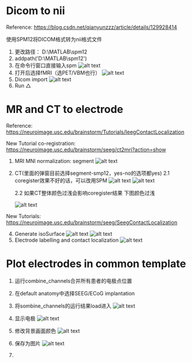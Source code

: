 # Dicom to nii

Reference: https://blog.csdn.net/qianyunzzz/article/details/129928414

使用SPM12将DICOM格式转为nii格式文件

1.  更改路径： D:\MATLAB\spm12
2.  addpath('D:\MATLAB\spm12')
3.  在命令行窗口直接输入spm
    ![alt text](image.png)
4.  打开后选择fMRI（选PET/VBM也行）
   ![alt text](image-1.png)
5.  Dicom import
   ![alt text](image-2.png)
6.  Run △

# MR and CT to electrode

Reference: https://neuroimage.usc.edu/brainstorm/Tutorials/IeegContactLocalization 

New Tutorial co-registration: https://neuroimage.usc.edu/brainstorm/seeg/ct2mri?action=show


1. MRI
   MNI normalization: segment
   ![alt text](image-3.png)
2. CT(里面的弹窗目前选择segment-smp12，yes-no的选项都yes)
   2.1   coregister效果不好的话，可以改用SPM
   ![alt text](image-4.png)
   ![alt text](image-5.png)
   
   2.2   如果CT整体颜色过浅会影响coregister结果
   下图颜色过浅
   
   ![alt text](image-9.png)

New Tutorials: https://neuroimage.usc.edu/brainstorm/seeg/SeegContactLocalization


4. Generate isoSurface
   ![alt text](image-7.png)
   ![alt text](image-8.png)
5. Electrode labelling and contact localization
   ![alt text](image-10.png)

   
# Plot electrodes in common template
1. 运行combine_channels合并所有患者的电极点位置
2. 在default anatomy中选择SEEG/ECoG implantation
3. 将sombine_channels的运行结果load进入
   ![alt text](image-10.png)
4. 显示电极
   ![alt text](image-6.png)
5. 修改背景画面颜色
   ![alt text](image-11.png)
6. 保存为图片
   ![alt text](image-12.png)

7. 




